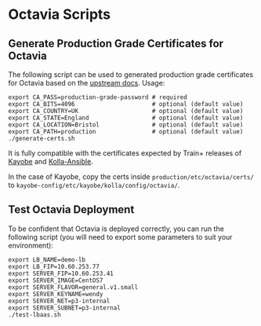 # Octavia Scripts

## Generate Production Grade Certificates for Octavia

The following script can be used to generated production grade certificates for Octavia
based on the [upstream docs][1]. Usage:

    export CA_PASS=production-grade-password # required
    export CA_BITS=4096                      # optional (default value)
    export CA_COUNTRY=UK                     # optional (default value)
    export CA_STATE=England                  # optional (default value)
    export CA_LOCATION=Bristol               # optional (default value)
    export CA_PATH=production                # optional (default value)
    ./generate-certs.sh

It is fully compatible with the certificates expected by Train+ releases of
[Kayobe][2] and [Kolla-Ansible][3].

In the case of Kayobe, copy the certs inside `production/etc/octavia/certs/` to
`kayobe-config/etc/kayobe/kolla/config/octavia/`.

## Test Octavia Deployment

To be confident that Octavia is deployed correctly, you can run the following
script (you will need to export some parameters to suit your environment):

    export LB_NAME=demo-lb
    export LB_FIP=10.60.253.77
    export SERVER_FIP=10.60.253.41
    export SERVER_IMAGE=CentOS7
    export SERVER_FLAVOR=general.v1.small
    export SERVER_KEYNAME=wendy
    export SERVER_NET=p3-internal
    export SERVER_SUBNET=p3-internal
    ./test-lbaas.sh

[1]: https://docs.openstack.org/octavia/latest/admin/guides/certificates.html
[2]: https://docs.openstack.org/kayobe/latest/configuration/kolla-ansible.html
[3]: https://docs.openstack.org/kolla-ansible/latest/
